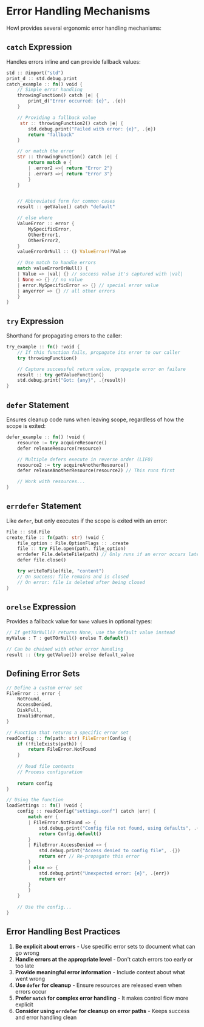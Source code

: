 # Error Handling Mechanisms

Howl provides several ergonomic error handling mechanisms:

## `catch` Expression

Handles errors inline and can provide fallback values:

```rust
std :: @import("std")
print_d :: std.debug.print
catch_example :: fn() void {
    // Simple error handling
    throwingFunction() catch |e| {
        print_d("Error occurred: {e}", .{e})
    }

    // Providing a fallback value
     str :: throwingFunction2() catch |e| {
        std.debug.print("Failed with error: {e}", .{e})
        return "fallback"
    }

    // or match the error
    str :: throwingFunction() catch |e| {
        return match e {
        | .error2 =>{ return "Error 2"}
        | .error3 =>{ return "Error 3"}
        }
    }


    // Abbreviated form for common cases
    result :: getValue() catch "default"

    // else where
    ValueError :: error {
        MySpecificError,
        OtherError1,
        OtherError2,
    }
    valueErrorOrNull :: () ValueError!?Value

    // Use match to handle errors
    match valueErrorOrNull() {
    | Value => |val| {} // success value it's captured with |val|
    | None => {} // no value
    | error.MySpecificError => {} // special error value
    | anyerror => {} // all other errors
    }
}
```

## `try` Expression

Shorthand for propagating errors to the caller:

```rust
try_example :: fn() !void {
    // If this function fails, propagate its error to our caller
    try throwingFunction()

    // Capture successful return value, propagate error on failure
    result :: try getValueFunction()
    std.debug.print("Got: {any}", .{result})
}
```

## `defer` Statement

Ensures cleanup code runs when leaving scope, regardless of how the scope is exited:

```rust
defer_example :: fn() !void {
    resource := try acquireResource()
    defer releaseResource(resource)

    // Multiple defers execute in reverse order (LIFO)
    resource2 := try acquireAnotherResource()
    defer releaseAnotherResource(resource2) // This runs first

    // Work with resources...
}
```

## `errdefer` Statement

Like `defer`, but only executes if the scope is exited with an error:

```rust
File :: std.File
create_file :: fn(path: str) !void {
    file_option : File.OptionFlags :: .create
    file :: try File.open(path, file_option)
    errdefer File.deleteFile(path) // Only runs if an error occurs later
    defer file.close()

    try writeToFile(file, "content")
    // On success: file remains and is closed
    // On error: file is deleted after being closed
}
```

## `orelse` Expression

Provides a fallback value for `None` values in optional types:

```rust
// If getTOrNull() returns None, use the default value instead
myValue : T : getTOrNull() orelse T.default()

// Can be chained with other error handling
result :: (try getValue()) orelse default_value
```

## Defining Error Sets

```rust
// Define a custom error set
FileError :: error {
    NotFound,
    AccessDenied,
    DiskFull,
    InvalidFormat,
}

// Function that returns a specific error set
readConfig :: fn(path: str) FileError!Config {
    if (!fileExists(path)) {
        return FileError.NotFound
    }
    
    // Read file contents
    // Process configuration
    
    return config
}

// Using the function
loadSettings :: fn() !void {
    config :: readConfig("settings.conf") catch |err| {
        match err {
        | FileError.NotFound => {
            std.debug.print("Config file not found, using defaults", .{})
            return Config.default()
        }
        | FileError.AccessDenied => {
            std.debug.print("Access denied to config file", .{})
            return err // Re-propagate this error
        }
        | else => {
            std.debug.print("Unexpected error: {e}", .{err})
            return err
        }
        }
    }
    
    // Use the config...
}
```

## Error Handling Best Practices

1. **Be explicit about errors** - Use specific error sets to document what can go wrong
2. **Handle errors at the appropriate level** - Don't catch errors too early or too late
3. **Provide meaningful error information** - Include context about what went wrong
4. **Use `defer` for cleanup** - Ensure resources are released even when errors occur
5. **Prefer `match` for complex error handling** - It makes control flow more explicit
6. **Consider using `errdefer` for cleanup on error paths** - Keeps success and error handling clean
